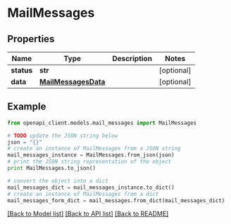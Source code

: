 # MailMessages


## Properties
Name | Type | Description | Notes
------------ | ------------- | ------------- | -------------
**status** | **str** |  | [optional] 
**data** | [**MailMessagesData**](MailMessagesData.md) |  | [optional] 

## Example

```python
from openapi_client.models.mail_messages import MailMessages

# TODO update the JSON string below
json = "{}"
# create an instance of MailMessages from a JSON string
mail_messages_instance = MailMessages.from_json(json)
# print the JSON string representation of the object
print MailMessages.to_json()

# convert the object into a dict
mail_messages_dict = mail_messages_instance.to_dict()
# create an instance of MailMessages from a dict
mail_messages_form_dict = mail_messages.from_dict(mail_messages_dict)
```
[[Back to Model list]](../README.md#documentation-for-models) [[Back to API list]](../README.md#documentation-for-api-endpoints) [[Back to README]](../README.md)


